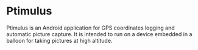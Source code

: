 Ptimulus
========

Ptimulus is an Android application for GPS coordinates logging and automatic picture capture. It is intended to run on a device embedded in a balloon for taking pictures at high altitude.
